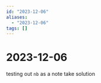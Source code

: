 ```yaml
---
id: "2023-12-06"
aliases:
  - "2023-12-06"
tags: []
---
```


# 2023-12-06

testing out `nb` as a note take solution
